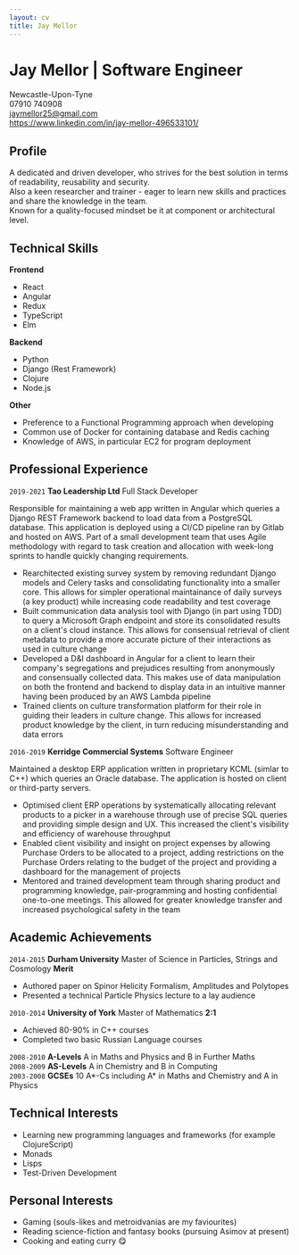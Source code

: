 ```yaml
---
layout: cv
title: Jay Mellor
---
```

# Jay Mellor | Software Engineer

Newcastle-Upon-Tyne  
07910 740908  
jaymellor25@gmail.com  
https://www.linkedin.com/in/jay-mellor-496533101/


## Profile
A dedicated and driven developer, who strives for the best solution in terms of readability, reusability and security.  
Also a keen researcher and trainer - eager to learn new skills and practices and share the knowledge in the team.  
Known for a quality-focused mindset be it at component or architectural level.

## Technical Skills

**Frontend**
- React
- Angular
- Redux
- TypeScript
- Elm

**Backend**
- Python
- Django (Rest Framework)
- Clojure
- Node.js

**Other**
- Preference to a Functional Programming approach when developing
- Common use of Docker for containing database and Redis caching
- Knowledge of AWS, in particular EC2 for program deployment


## Professional Experience

`2019-2021`
**Tao Leadership Ltd** Full Stack Developer

Responsible for maintaining a web app written in Angular which queries a Django REST Framework backend to load data from a PostgreSQL database. This application is deployed using a CI/CD pipeline ran by Gitlab and hosted on AWS. Part of a small development team that uses Agile methodology with regard to task creation and allocation with week-long sprints to handle quickly changing requirements.

- Rearchitected existing survey system by removing redundant Django models and Celery tasks and consolidating functionality into a smaller core. This allows for simpler operational maintainance of daily surveys (a key product) while increasing code readability and test coverage
- Built communication data analysis tool with Django (in part using TDD) to query a Microsoft Graph endpoint and store its consolidated results on a client's cloud instance. This allows for consensual retrieval of client metadata to provide a more accurate picture of their interactions as used in culture change
- Developed a D&I dashboard in Angular for a client to learn their company's segregations and prejudices resulting from anonymously and consensually collected data. This makes use of data manipulation on both the frontend and backend to display data in an intuitive manner having been produced by an AWS Lambda pipeline
- Trained clients on culture transformation platform for their role in guiding their leaders in culture change. This allows for increased product knowledge by the client, in turn reducing misunderstanding and data errors

`2016-2019`
**Kerridge Commercial Systems** Software Engineer

Maintained a desktop ERP application written in proprietary KCML (simlar to C++) which queries an Oracle database. The application is hosted on client or third-party servers.

- Optimised client ERP operations by systematically allocating relevant products to a picker in a warehouse through use of precise SQL queries and providing simple design and UX. This increased the client's visibility and efficiency of warehouse throughput
- Enabled client visibility and insight on project expenses by allowing Purchase Orders to be allocated to a project, adding restrictions on the Purchase Orders relating to the budget of the project and providing a dashboard for the management of projects
- Mentored and trained development team through sharing product and programming knowledge, pair-programming and hosting confidential one-to-one meetings. This allowed for greater knowledge transfer and increased psychological safety in the team

## Academic Achievements

`2014-2015`
**Durham University** Master of Science in Particles, Strings and Cosmology **Merit**  
- Authored paper on Spinor Helicity Formalism, Amplitudes and Polytopes
- Presented a technical Particle Physics lecture to a lay audience

`2010-2014`
**University of York** Master of Mathematics **2:1**  
- Achieved 80-90% in C++ courses
- Completed two basic Russian Language courses

`2008-2010` **A-Levels** A in Maths and Physics and B in Further Maths  
`2008-2009` **AS-Levels** A in Chemistry and B in Computing  
`2003-2008` **GCSEs** 10 A\*-Cs including A\* in Maths and Chemistry and A in Physics

## Technical Interests
- Learning new programming languages and frameworks (for example ClojureScript)
- Monads
- Lisps
- Test-Driven Development

## Personal Interests
- Gaming (souls-likes and metroidvanias are my faviourites)
- Reading science-fiction and fantasy books (pursuing Asimov at present)
- Cooking and eating curry 😋


